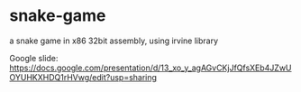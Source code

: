 # snake-game
a snake game in x86 32bit assembly, using irvine library

Google slide: https://docs.google.com/presentation/d/13_xo_y_agAGvCKjJfQfsXEb4JZwUOYUHKXHDQ1rHVwg/edit?usp=sharing
